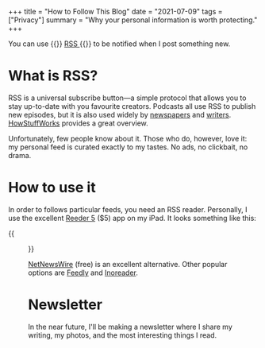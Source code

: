 +++
title = "How to Follow This Blog"
date = "2021-07-09"
tags = ["Privacy"]
summary = "Why your personal information is worth protecting."
+++

You can use {{<rawhtml >}} <a href="/posts/index.xml">RSS <i class="fa fa-rss" style="font-size: 60%;"></i></a> {{</rawhtml>}} to be notified when I post something new.
# What is RSS?

RSS is a universal subscribe button—a simple protocol that allows you to stay up-to-date with you favourite creators. Podcasts all use RSS to publish new episodes, but it is also used widely by [newspapers](https://archive.nytimes.com/www.nytimes.com/services/xml/rss/index.html) and [writers](https://seths.blog/subscribe/). [HowStuffWorks](https://computer.howstuffworks.com/internet/basics/rss.htm) provides a great overview.

Unfortunately, few people know about it. Those who do, however, love it: my personal feed is curated exactly to my tastes. No ads, no clickbait, no drama.

# How to use it

In order to follows particular feeds, you need an RSS reader. Personally, I use the excellent [Reeder 5](https://reederapp.com/) ($5) app on my iPad. It looks something like this:

{{<figure src="reeder.png">}}

[NetNewsWire](https://apps.apple.com/us/app/netnewswire-rss-reader/id1480640210) (free) is an excellent alternative. Other popular options are [Feedly](https://feedly.com/i/welcome/logged-out) and [Inoreader](https://www.inoreader.com/).

# Newsletter

In the near future, I'll be making a newsletter where I share my writing, my photos, and the most interesting things I read.
